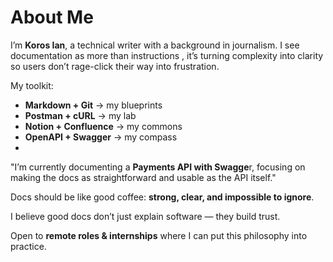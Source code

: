 # About Me


I’m **Koros Ian**, a technical writer with a background in journalism. I see documentation as more than instructions , it’s turning complexity into clarity so users don’t rage-click their way into frustration.

My toolkit:

* **Markdown + Git** → my blueprints
* **Postman + cURL** → my lab
* **Notion + Confluence** → my commons
* **OpenAPI + Swagger** → my compass
* 
"I’m currently documenting a **Payments API with Swagge**r, focusing on making the docs as straightforward and usable as the API itself."


Docs should be like good coffee: **strong, clear, and impossible to ignore**.

I believe good docs don’t just explain software — they build trust.

Open to **remote roles & internships** where I can put this philosophy into practice.

